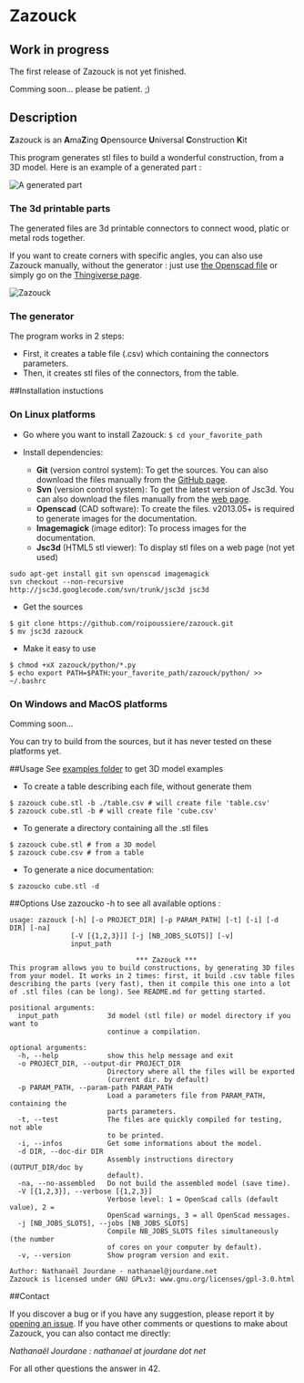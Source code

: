 Zazouck
=====
## Work in progress
The first release of Zazouck is not yet finished.

Comming soon... please be patient. ;)

## Description
**Z**azouck is an **A**ma<b>Z</b>ing **O**pensource **U**niversal **C**onstruction **K**it

This program generates stl files to build a wonderful construction, from a 3D model. Here is an example of a generated part :

![A generated part](https://raw2.github.com/roipoussiere/Zazouck/master/pictures/generated_part.png "A generated part")

### The 3d printable parts
The generated files are 3d printable connectors to connect wood, platic or metal rods together.

If you want to create corners with specific angles, you can also use Zazouck manually, without the generator : just use [the Openscad file](scad/corner.scad) or simply go on the [Thingiverse page](http://www.thingiverse.com/thing:179597).

![Zazouck](https://raw2.github.com/roipoussiere/Zazouck/master/pictures/Zazouck_wide.png "Zazouck")

### The generator
The program works in 2 steps:
- First, it creates a table file (.csv) which containing the connectors parameters.
- Then, it creates stl files of the connectors, from the table.

##Installation instuctions

### On Linux platforms
- Go where you want to install Zazouck: `$ cd your_favorite_path`

- Install dependencies:

    - **Git** (version control system): To get the sources. You can also download the files manually from the [GitHub page](https://github.com/roipoussiere/Zazouck).
    - **Svn** (version control system): To get the latest version of Jsc3d. You can also download the files manually from the [web page](https://code.google.com/p/jsc3d/).
    - **Openscad** (CAD software): To create the files. v2013.05+ is required to generate images for the documentation.
    - **Imagemagick** (image editor): To process images for the documentation.
	- **Jsc3d** (HTML5 stl viewer): To display stl files on a web page (not yet used)

```
sudo apt-get install git svn openscad imagemagick
svn checkout --non-recursive http://jsc3d.googlecode.com/svn/trunk/jsc3d jsc3d
```

- Get the sources

```
$ git clone https://github.com/roipoussiere/zazouck.git
$ mv jsc3d zazouck
```

- Make it easy to use

```
$ chmod +xX zazouck/python/*.py
$ echo export PATH=$PATH:your_favorite_path/zazouck/python/ >> ~/.bashrc
```

### On Windows and MacOS platforms

Comming soon...

You can try to build from the sources, but it has never tested on these platforms yet.

##Usage
See [examples folder](examples/) to get 3D model examples

- To create a table describing each file, without generate them

```
$ zazouck cube.stl -b ./table.csv # will create file 'table.csv'
$ zazouck cube.stl -b # will create file 'cube.csv'
```

- To generate a directory containing all the .stl files

```
$ zazouck cube.stl # from a 3D model
$ zazouck cube.csv # from a table
```

- To generate a nice documentation:

```
$ zazoucko cube.stl -d
```
##Options
Use zazoucko -h to see all available options :

```
usage: zazouck [-h] [-o PROJECT_DIR] [-p PARAM_PATH] [-t] [-i] [-d DIR] [-na]
               [-V [{1,2,3}]] [-j [NB_JOBS_SLOTS]] [-v]
               input_path

                               *** Zazouck ***
This program allows you to build constructions, by generating 3D files
from your model. It works in 2 times: first, it build .csv table files
describing the parts (very fast), then it compile this one into a lot
of .stl files (can be long). See README.md for getting started.

positional arguments:
  input_path            3d model (stl file) or model directory if you want to
                        continue a compilation.

optional arguments:
  -h, --help            show this help message and exit
  -o PROJECT_DIR, --output-dir PROJECT_DIR
                        Directory where all the files will be exported
                        (current dir. by default)
  -p PARAM_PATH, --param-path PARAM_PATH
                        Load a parameters file from PARAM_PATH, containing the
                        parts parameters.
  -t, --test            The files are quickly compiled for testing, not able
                        to be printed.
  -i, --infos           Get some informations about the model.
  -d DIR, --doc-dir DIR
                        Assembly instructions directory (OUTPUT_DIR/doc by
                        default).
  -na, --no-assembled   Do not build the assembled model (save time).
  -V [{1,2,3}], --verbose [{1,2,3}]
                        Verbose level: 1 = OpenScad calls (default value), 2 =
                        OpenScad warnings, 3 = all OpenScad messages.
  -j [NB_JOBS_SLOTS], --jobs [NB_JOBS_SLOTS]
                        Compile NB_JOBS_SLOTS files simultaneously (the number
                        of cores on your computer by default).
  -v, --version         Show program version and exit.

Author: Nathanaël Jourdane - nathanael@jourdane.net
Zazouck is licensed under GNU GPLv3: www.gnu.org/licenses/gpl-3.0.html
```

##Contact

If you discover a bug or if you have any suggestion, please report it by [opening an issue](https://github.com/roipoussiere/Zazouck/issues). If you have other comments or questions to make about Zazouck, you can also contact me directly:

_Nathanaël Jourdane : nathanael at jourdane dot net_

For all other questions the answer in 42.